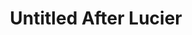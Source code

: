 ---
inv_num: 2006-011
add_credit:
url: 2006-011-untitled-after-lucier
title: Untitled After Lucier
year: '2006'
display_year: '2006'
medium: Computer generated video
dims:
pitch: "​An infinitely compressing video of the Beatles on Ed Sullivan."
ps:
live_url:
youtube:
related_code:
subheading:
download:
commission:
related: "[13] 2004-004 Iron Maidens “The Number of the Beast” compressed over and
  over as an mp3 666 times - maiden"
layout: things-i-made
---